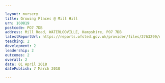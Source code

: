```yaml
---

layout: nursery
title: Growing Places @ Mill Hill
urn: 160819
postcode: PO7 7DB
address: Mill Road, WATERLOOVILLE, Hampshire, PO7 7DB
latestReportUrl: https://reports.ofsted.gov.uk/provider/files/2763299/urn/160819.pdf
teaching: 2
development: 2
leadership: 2
outcomes: 2
overall: 2
date: 01 April 2018 
datePublish: 7 March 2018

---
```

